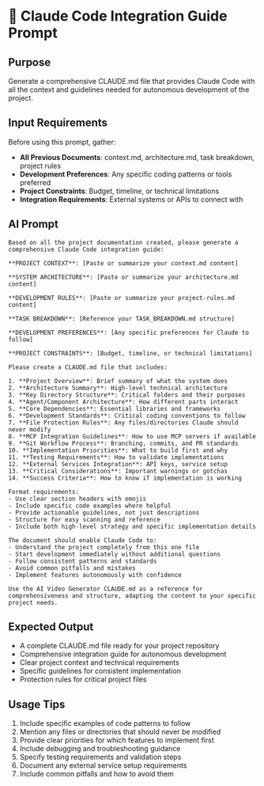 # 🤖 Claude Code Integration Guide Prompt

## Purpose

Generate a comprehensive CLAUDE.md file that provides Claude Code with all the context and guidelines needed for autonomous development of the project.

## Input Requirements

Before using this prompt, gather:

- **All Previous Documents**: context.md, architecture.md, task breakdown, project rules
- **Development Preferences**: Any specific coding patterns or tools preferred
- **Project Constraints**: Budget, timeline, or technical limitations
- **Integration Requirements**: External systems or APIs to connect with

## AI Prompt

```
Based on all the project documentation created, please generate a comprehensive Claude Code integration guide:

**PROJECT CONTEXT**: [Paste or summarize your context.md content]

**SYSTEM ARCHITECTURE**: [Paste or summarize your architecture.md content]

**DEVELOPMENT RULES**: [Paste or summarize your project-rules.md content]

**TASK BREAKDOWN**: [Reference your TASK_BREAKDOWN.md structure]

**DEVELOPMENT PREFERENCES**: [Any specific preferences for Claude to follow]

**PROJECT CONSTRAINTS**: [Budget, timeline, or technical limitations]

Please create a CLAUDE.md file that includes:

1. **Project Overview**: Brief summary of what the system does
2. **Architecture Summary**: High-level technical architecture
3. **Key Directory Structure**: Critical folders and their purposes
4. **Agent/Component Architecture**: How different parts interact
5. **Core Dependencies**: Essential libraries and frameworks
6. **Development Standards**: Critical coding conventions to follow
7. **File Protection Rules**: Any files/directories Claude should never modify
8. **MCP Integration Guidelines**: How to use MCP servers if available
9. **Git Workflow Process**: Branching, commits, and PR standards
10. **Implementation Priorities**: What to build first and why
11. **Testing Requirements**: How to validate implementations
12. **External Services Integration**: API keys, service setup
13. **Critical Considerations**: Important warnings or gotchas
14. **Success Criteria**: How to know if implementation is working

Format requirements:
- Use clear section headers with emojis
- Include specific code examples where helpful
- Provide actionable guidelines, not just descriptions
- Structure for easy scanning and reference
- Include both high-level strategy and specific implementation details

The document should enable Claude Code to:
- Understand the project completely from this one file
- Start development immediately without additional questions
- Follow consistent patterns and standards
- Avoid common pitfalls and mistakes
- Implement features autonomously with confidence

Use the AI Video Generator CLAUDE.md as a reference for comprehensiveness and structure, adapting the content to your specific project needs.
```

## Expected Output

- A complete CLAUDE.md file ready for your project repository
- Comprehensive integration guide for autonomous development
- Clear project context and technical requirements
- Specific guidelines for consistent implementation
- Protection rules for critical project files

## Usage Tips

1. Include specific examples of code patterns to follow
2. Mention any files or directories that should never be modified
3. Provide clear priorities for which features to implement first
4. Include debugging and troubleshooting guidance
5. Specify testing requirements and validation steps
6. Document any external service setup requirements
7. Include common pitfalls and how to avoid them
